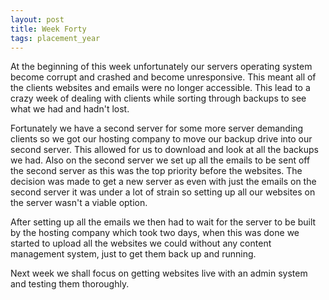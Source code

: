 ```yaml
---
layout: post
title: Week Forty
tags: placement_year
---
```

At the beginning of this week unfortunately our servers operating system become corrupt and crashed and become unresponsive. This meant all of the clients websites and emails were no longer accessible. This lead to a crazy week of dealing with clients while sorting through backups to see what we had and hadn't lost.

Fortunately we have a second server for some more server demanding clients so we got our hosting company to move our backup drive into our second server. This allowed for us to download and look at all the backups we had. Also on the second server we set up all the emails to be sent off the second server as this was the top priority before the websites. The decision was made to get a new server as even with just the emails on the second server it was under a lot of strain so setting up all our websites on the server wasn't a viable option.

After setting up all the emails we then had to wait for the server to be built by the hosting company which took two days, when this was done we started to upload all the websites we could without any content management system, just to get them back up and running.

Next week we shall focus on getting websites live with an admin system and testing them thoroughly.